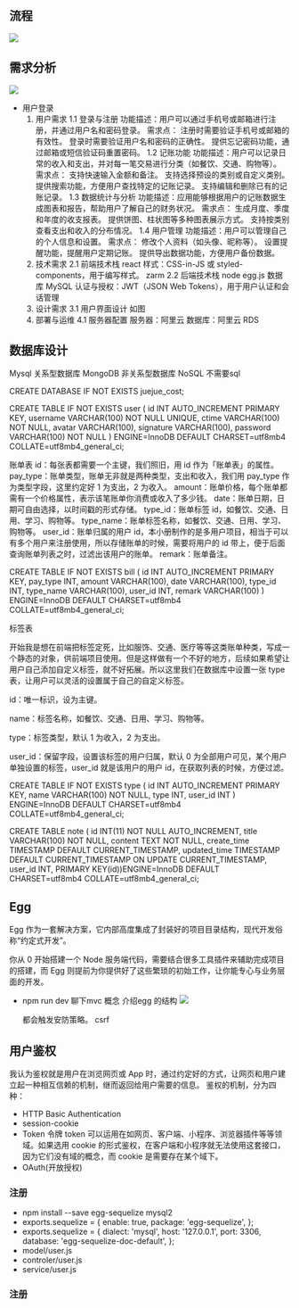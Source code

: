 ## 流程

![](https://p3-juejin.byteimg.com/tos-cn-i-k3u1fbpfcp/7b61a509885e41fbba4d955933907797~tplv-k3u1fbpfcp-jj-mark:3024:0:0:0:q75.awebp)

## 需求分析

![](https://p3-juejin.byteimg.com/tos-cn-i-k3u1fbpfcp/6bcfa727648c4c73be85524e8b028550~tplv-k3u1fbpfcp-jj-mark:3024:0:0:0:q75.awebp)

- 用户登录
  1. 用户需求
    1.1 登录与注册
    功能描述：用户可以通过手机号或邮箱进行注册，并通过用户名和密码登录。
    需求点：
    注册时需要验证手机号或邮箱的有效性。
    登录时需要验证用户名和密码的正确性。
    提供忘记密码功能，通过邮箱或短信验证码重置密码。
    1.2 记账功能
    功能描述：用户可以记录日常的收入和支出，并对每一笔交易进行分类（如餐饮、交通、购物等）。
    需求点：
    支持快速输入金额和备注。
    支持选择预设的类别或自定义类别。
    提供搜索功能，方便用户查找特定的记账记录。
    支持编辑和删除已有的记账记录。
    1.3 数据统计与分析
    功能描述：应用能够根据用户的记账数据生成图表和报告，帮助用户了解自己的财务状况。
    需求点：
    生成月度、季度和年度的收支报表。
    提供饼图、柱状图等多种图表展示方式。
    支持按类别查看支出和收入的分布情况。
    1.4 用户管理
    功能描述：用户可以管理自己的个人信息和设置。
    需求点：
    修改个人资料（如头像、昵称等）。
    设置提醒功能，提醒用户定期记账。
    提供导出数据功能，方便用户备份数据。
  2. 技术需求
    2.1 前端技术栈
    react 样式：CSS-in-JS 或 styled-components，用于编写样式。 zarm
    2.2 后端技术栈
    node egg.js 
    数据库 MySQL 
    认证与授权：JWT（JSON Web Tokens），用于用户认证和会话管理
  3. 设计需求
    3.1 用户界面设计
    如图
  4.  部署与运维
    4.1 服务器配置
    服务器：阿里云
    数据库：阿里云 RDS


## 数据库设计
  Mysql 关系型数据库
  MongoDB 非关系型数据库 NoSQL  不需要sql 

  CREATE DATABASE IF NOT EXISTS juejue_cost;

  CREATE TABLE IF NOT EXISTS user (
    id INT AUTO_INCREMENT PRIMARY KEY,
    username VARCHAR(100) NOT NULL UNIQUE,
    ctime VARCHAR(100) NOT NULL,
    avatar VARCHAR(100),
    signature VARCHAR(100),
    password VARCHAR(100) NOT NULL
) ENGINE=InnoDB DEFAULT CHARSET=utf8mb4 COLLATE=utf8mb4_general_ci;


  账单表
  id：每张表都需要一个主键，我们照旧，用 id 作为「账单表」的属性。
  pay_type：账单类型，账单无非就是两种类型，支出和收入，我们用 pay_type 作为类型字段，这里约定好 1 为支出，2 为收入。
  amount：账单价格，每个账单都需有一个价格属性，表示该笔账单你消费或收入了多少钱。
  date：账单日期，日期可自由选择，以时间戳的形式存储。
  type_id：账单标签 id，如餐饮、交通、日用、学习、购物等。
  type_name：账单标签名称，如餐饮、交通、日用、学习、购物等。
  user_id：账单归属的用户 id，本小册制作的是多用户项目，相当于可以有多个用户来注册使用，所以存储账单的时候，需要将用户的 id 带上，便于后面查询账单列表之时，过滤出该用户的账单。
  remark：账单备注。

  CREATE TABLE IF NOT EXISTS bill (
    id INT AUTO_INCREMENT PRIMARY KEY,
    pay_type INT,
    amount VARCHAR(100),
    date VARCHAR(100),
    type_id INT,
    type_name VARCHAR(100),
    user_id INT,
    remark VARCHAR(100)
) ENGINE=InnoDB DEFAULT CHARSET=utf8mb4 COLLATE=utf8mb4_general_ci;

  标签表 

  开始我是想在前端把标签定死，比如服饰、交通、医疗等等这类账单种类，写成一个静态的对象，供前端项目使用。但是这样做有一个不好的地方，后续如果希望让用户自己添加自定义标签，就不好拓展。所以这里我们在数据库中设置一张 type 表，让用户可以灵活的设置属于自己的自定义标签。

  id：唯一标识，设为主键。

  name：标签名称，如餐饮、交通、日用、学习、购物等。

  type：标签类型，默认 1 为收入，2 为支出。

  user_id：保留字段，设置该标签的用户归属，默认 0 为全部用户可见，某个用户单独设置的标签，user_id 就是该用户的用户 id，在获取列表的时候，方便过滤。

  CREATE TABLE IF NOT EXISTS type (
    id INT AUTO_INCREMENT PRIMARY KEY,
    name VARCHAR(100) NOT NULL,
    type INT,
    user_id INT
) ENGINE=InnoDB DEFAULT CHARSET=utf8mb4 COLLATE=utf8mb4_general_ci;

CREATE TABLE note (     id INT(11) NOT NULL AUTO_INCREMENT, title VARCHAR(100) NOT NULL, content TEXT NOT NULL, create_time TIMESTAMP DEFAULT CURRENT_TIMESTAMP,      updated_time TIMESTAMP DEFAULT CURRENT_TIMESTAMP ON UPDATE CURRENT_TIMESTAMP, user_id INT, PRIMARY KEY(id))ENGINE=InnoDB DEFAULT CHARSET=utf8mb4 COLLATE=utf8mb4_general_ci;

## Egg

  Egg 作为一套解决方案，它内部高度集成了封装好的项目目录结构，现代开发俗称“约定式开发”。

  你从 0 开始搭建一个 Node 服务端代码，需要结合很多工具插件来辅助完成项目的搭建，而 Egg 则提前为你提供好了这些繁琐的初始工作，让你能专心与业务层面的开发。

  - npm run dev
    聊下mvc 概念 介绍egg 的结构
    ![](https://p3-juejin.byteimg.com/tos-cn-i-k3u1fbpfcp/8a6e2954b379440d87573dbe452e5cc2~tplv-k3u1fbpfcp-jj-mark:3024:0:0:0:q75.awebp)

    都会触发安防策略。  csrf
  
## 用户鉴权

我认为鉴权就是用户在浏览网页或 App 时，通过约定好的方式，让网页和用户建立起一种相互信赖的机制，继而返回给用户需要的信息。
鉴权的机制，分为四种：
- HTTP Basic Authentication
- session-cookie
- Token 令牌
token 可以运用在如网页、客户端、小程序、浏览器插件等等领域。如果选用 cookie 的形式鉴权，在客户端和小程序就无法使用这套接口，因为它们没有域的概念，而 cookie 是需要存在某个域下。
- OAuth(开放授权)
### 注册
  - npm install --save egg-sequelize mysql2
  - exports.sequelize = {
  enable: true,
  package: 'egg-sequelize',
};
  - exports.sequelize = {
  dialect: 'mysql',
  host: '127.0.0.1',
  port: 3306,
  database: 'egg-sequelize-doc-default',
};
  - model/user.js
  - controler/user.js
  - service/user.js

### 注册

